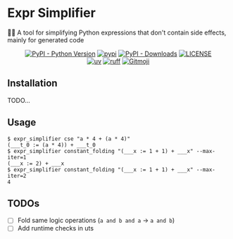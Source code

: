 # Expr Simplifier

🍋‍🟩 A tool for simplifying Python expressions that don't contain side effects, mainly for generated code

<p align="center">
   <a href="https://python.org/" target="_blank"><img alt="PyPI - Python Version" src="https://img.shields.io/pypi/pyversions/expr-simplifier?logo=python&style=flat-square"></a>
   <a href="https://pypi.org/project/expr-simplifier/" target="_blank"><img src="https://img.shields.io/pypi/v/expr-simplifier?style=flat-square" alt="pypi"></a>
   <a href="https://pypi.org/project/expr-simplifier/" target="_blank"><img alt="PyPI - Downloads" src="https://img.shields.io/pypi/dm/expr-simplifier?style=flat-square"></a>
   <a href="LICENSE"><img alt="LICENSE" src="https://img.shields.io/github/license/ShigureLab/expr-simplifier?style=flat-square"></a>
   <br/>
   <a href="https://github.com/astral-sh/uv"><img alt="uv" src="https://img.shields.io/endpoint?url=https://raw.githubusercontent.com/astral-sh/uv/main/assets/badge/v0.json&style=flat-square"></a>
   <a href="https://github.com/astral-sh/ruff"><img alt="ruff" src="https://img.shields.io/endpoint?url=https://raw.githubusercontent.com/astral-sh/ruff/main/assets/badge/v2.json&style=flat-square"></a>
   <a href="https://gitmoji.dev"><img alt="Gitmoji" src="https://img.shields.io/badge/gitmoji-%20😜%20😍-FFDD67?style=flat-square"></a>
</p>

## Installation

TODO...

## Usage

```console
$ expr_simplifier cse "a * 4 + (a * 4)"
(___t_0 := (a * 4)) + ___t_0
$ expr_simplifier constant_folding "(___x := 1 + 1) + ___x" --max-iter=1
(___x := 2) + ___x
$ expr_simplifier constant_folding "(___x := 1 + 1) + ___x" --max-iter=2
4
```

## TODOs

-  [ ] Fold same logic operations (`a and b and a` -> `a and b`)
-  [ ] Add runtime checks in uts
